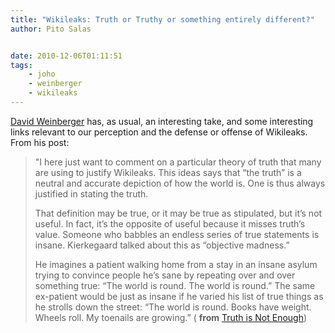 ```yaml
---
title: "Wikileaks: Truth or Truthy or something entirely different?"
author: Pito Salas


date: 2010-12-06T01:11:51
tags:
    - joho
    - weinberger
    - wikileaks
---
```




[David Weinberger](<http://www.hyperorg.com/blogger/>) has, as usual, an
interesting take, and some interesting links relevant to our perception and
the defense or offense of Wikileaks. From his post:

> "I here just want to comment on a particular theory of truth that many are
> using to justify Wikileaks. This ideas says that “the truth” is a neutral
> and accurate depiction of how the world is. One is thus always justified in
> stating the truth.
>
> That definition may be true, or it may be true as stipulated, but it’s not
> useful. In fact, it’s the opposite of useful because it misses truth’s
> value. Someone who babbles an endless series of true statements is insane.
> Kierkegaard talked about this as “objective madness.”
>
> He imagines a patient walking home from a stay in an insane asylum trying to
> convince people he’s sane by repeating over and over something true: “The
> world is round. The world is round.” The same ex-patient would be just as
> insane if he varied his list of true things as he strolls down the street:
> “The world is round. Books have weight. Wheels roll. My toenails are
> growing.” ( **from** [Truth is Not
> Enough](<http://www.hyperorg.com/blogger/2010/12/05/truth-is-not-enough/>))


